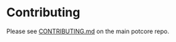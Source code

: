 # Contributing

Please see [CONTRIBUTING.md](https://github.com/potcoin-project/potcore/blob/master/CONTRIBUTING.md) on the main potcore repo.
